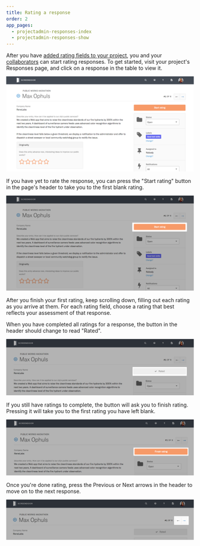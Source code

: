```yaml
---
title: Rating a response
order: 2
app_pages:
  - projectadmin-responses-index
  - projectadmin-responses-show
---
```


After you have [added rating fields to your project](setting_up_ratings.html), you and your [collaborators](/articles/screendoor/collaboration/collaborators.md) can start rating responses. To get started, visit your project's Responses page, and click on a response in the table to view it.

![A response in Screendoor with ratings.](../images/rating_1.png)

If you have yet to rate the response, you can press the "Start rating" button in the page's header to take you to the first blank rating.

![The Start Rating button.](../images/rating_2.png)

After you finish your first rating, keep scrolling down, filling out each rating as you arrive at them. For each rating field, choose a rating that best reflects your assessment of that response.

When you have completed all ratings for a response, the button in the header should change to read "Rated".

![Rated indicator.](../images/rating_3.png)

If you still have ratings to complete, the button will ask you to finish rating. Pressing it will take you to the first rating you have left blank.

![The Finish Rating button.](../images/rating_4.png)

Once you're done rating, press the Previous or Next arrows in the header to move on to the next response.

![Navigating to another response.](../images/rating_5.png)
